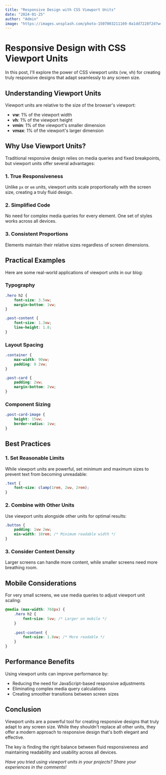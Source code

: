 ```yaml
---
title: "Responsive Design with CSS Viewport Units"
date: "2024-01-25"
author: "Admin"
image: "https://images.unsplash.com/photo-1507003211169-0a1dd7228f2d?w=800&h=400&fit=crop"
---
```


# Responsive Design with CSS Viewport Units

In this post, I'll explore the power of CSS viewport units (vw, vh) for creating truly responsive designs that adapt seamlessly to any screen size.

## Understanding Viewport Units

Viewport units are relative to the size of the browser's viewport:

- **vw**: 1% of the viewport width
- **vh**: 1% of the viewport height
- **vmin**: 1% of the viewport's smaller dimension
- **vmax**: 1% of the viewport's larger dimension

## Why Use Viewport Units?

Traditional responsive design relies on media queries and fixed breakpoints, but viewport units offer several advantages:

### 1. True Responsiveness
Unlike `px` or `em` units, viewport units scale proportionally with the screen size, creating a truly fluid design.

### 2. Simplified Code
No need for complex media queries for every element. One set of styles works across all devices.

### 3. Consistent Proportions
Elements maintain their relative sizes regardless of screen dimensions.

## Practical Examples

Here are some real-world applications of viewport units in our blog:

### Typography
```css
.hero h2 {
    font-size: 3.5vw;
    margin-bottom: 1vw;
}

.post-content {
    font-size: 1.3vw;
    line-height: 1.8;
}
```

### Layout Spacing
```css
.container {
    max-width: 90vw;
    padding: 0 2vw;
}

.post-card {
    padding: 2vw;
    margin-bottom: 2vw;
}
```

### Component Sizing
```css
.post-card-image {
    height: 15vw;
    border-radius: 1vw;
}
```

## Best Practices

### 1. Set Reasonable Limits
While viewport units are powerful, set minimum and maximum sizes to prevent text from becoming unreadable:

```css
.text {
    font-size: clamp(1rem, 2vw, 2rem);
}
```

### 2. Combine with Other Units
Use viewport units alongside other units for optimal results:

```css
.button {
    padding: 1vw 2vw;
    min-width: 10rem; /* Minimum readable width */
}
```

### 3. Consider Content Density
Larger screens can handle more content, while smaller screens need more breathing room.

## Mobile Considerations

For very small screens, we use media queries to adjust viewport unit scaling:

```css
@media (max-width: 768px) {
    .hero h2 {
        font-size: 5vw; /* Larger on mobile */
    }
    
    .post-content {
        font-size: 1.8vw; /* More readable */
    }
}
```

## Performance Benefits

Using viewport units can improve performance by:

- Reducing the need for JavaScript-based responsive adjustments
- Eliminating complex media query calculations
- Creating smoother transitions between screen sizes

## Conclusion

Viewport units are a powerful tool for creating responsive designs that truly adapt to any screen size. While they shouldn't replace all other units, they offer a modern approach to responsive design that's both elegant and effective.

The key is finding the right balance between fluid responsiveness and maintaining readability and usability across all devices.

*Have you tried using viewport units in your projects? Share your experiences in the comments!*
